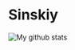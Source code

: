 # Sinskiy

![My github stats](https://github-readme-stats-git-master-sinskiy.vercel.app/api?username=sinskiy&show_icons=true&theme=vue-dark&&bg_color=ffffff00&hide_border=true)
